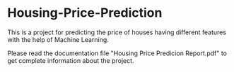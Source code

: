 # Housing-Price-Prediction
This is a project for predicting the price of houses having different features with the help of Machine Learning.

Please read the documentation file "Housing Price Predicion Report.pdf" to get complete information about the project.
